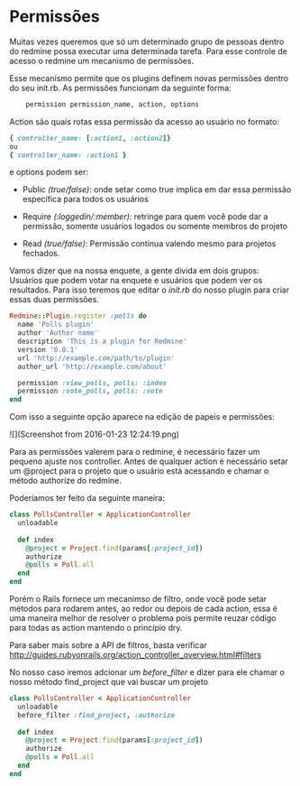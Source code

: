 # Permissões

Muitas vezes queremos que só um determinado grupo de pessoas dentro do redmine possa executar uma determinada tarefa. Para esse controle de acesso o redmine  um mecanismo de permissões.

Esse mecanismo permite que os plugins definem novas permissões dentro do seu init.rb. As permissões funcionam da seguinte forma:

```rb
    permission permission_name, action, options
```

Action são quais rotas essa permissão da acesso ao usuário no formato:

```rb
{ controller_name: [:action1, :action2]}
ou
{ controller_name: :action1 }
```

e options podem ser:

* Public _(true/false)_: onde setar como true implica em dar essa permissão específica para todos os usuários

* Require _(:loggedin/:member)_: retringe para quem você pode dar a permissão, somente usuários logados ou somente membros do projeto

* Read _(true/false)_: Permissão continua valendo mesmo para projetos fechados.

Vamos dizer que na nossa enquete, a gente divida em dois grupos: Usuários que podem votar na enquete e usuários que podem ver os resultados. Para isso teremos que editar o *init.rb* do nosso plugin para criar essas duas permissões.

```rb
Redmine::Plugin.register :polls do
  name 'Polls plugin'
  author 'Author name'
  description 'This is a plugin for Redmine'
  version '0.0.1'
  url 'http://example.com/path/to/plugin'
  author_url 'http://example.com/about'

  permission :view_polls, polls: :index
  permission :vote_polls, polls: :vote
end
```

Com isso a seguinte opção aparece na edição de papeis e permissões:

![](Screenshot from 2016-01-23 12:24:19.png)

Para as permissões valerem para o redmine, é necessário fazer um pequeno ajuste nos controller. Antes de qualquer action é necessário setar um @project para o projeto que o usuário está acessando e chamar o método authorize do redmine.

Poderíamos ter feito da seguinte maneira:

```rb
class PollsController < ApplicationController
  unloadable
  
  def index
    @project = Project.find(params[:project_id])
    authorize
    @polls = Poll.all
  end
end
```

Porém o Rails fornece um mecanimso de filtro, onde você pode setar métodos para rodarem antes, ao redor ou depois de cada action, essa é uma maneira melhor de resolver o problema pois permite reuzar código para todas as action mantendo o princípio dry.

Para saber mais sobre a API de filtros, basta verificar http://guides.rubyonrails.org/action_controller_overview.html#filters

No nosso caso iremos adcionar um _before_filter_ e dizer para ele chamar o nosso método find_project que vai buscar um projeto 

```rb
class PollsController < ApplicationController
  unloadable
  before_filter :find_project, :authorize
  
  def index
    @project = Project.find(params[:project_id])
    authorize
    @polls = Poll.all
  end
end
```